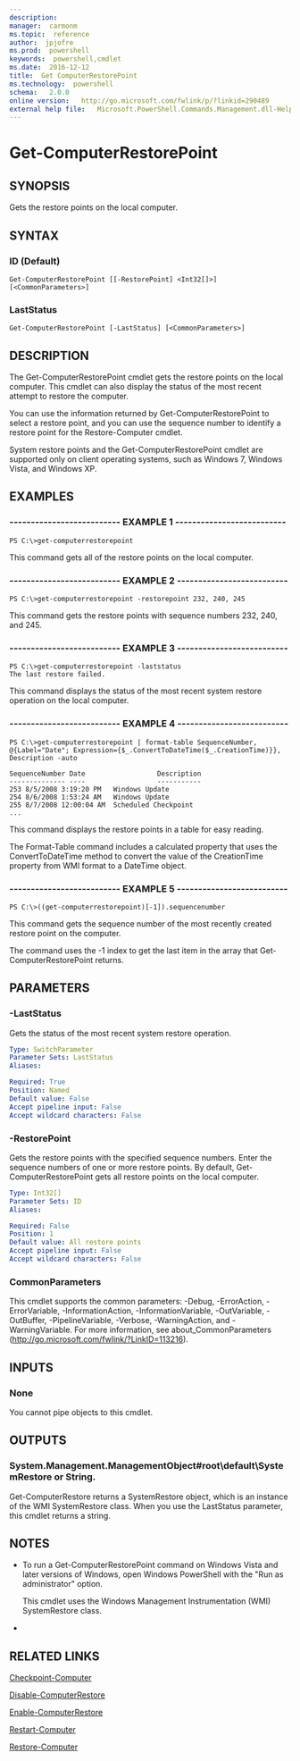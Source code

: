 ```yaml
---
description:  
manager:  carmonm
ms.topic:  reference
author:  jpjofre
ms.prod:  powershell
keywords:  powershell,cmdlet
ms.date:  2016-12-12
title:  Get ComputerRestorePoint
ms.technology:  powershell
schema:   2.0.0
online version:   http://go.microsoft.com/fwlink/p/?linkid=290489
external help file:   Microsoft.PowerShell.Commands.Management.dll-Help.xml
---
```



# Get-ComputerRestorePoint

## SYNOPSIS
Gets the restore points on the local computer.

## SYNTAX

### ID (Default)
```
Get-ComputerRestorePoint [[-RestorePoint] <Int32[]>] [<CommonParameters>]
```

### LastStatus
```
Get-ComputerRestorePoint [-LastStatus] [<CommonParameters>]
```

## DESCRIPTION
The Get-ComputerRestorePoint cmdlet gets the restore points on the local computer.
This cmdlet can also display the status of the most recent attempt to restore the computer.

You can use the information returned by Get-ComputerRestorePoint to select a restore point, and you can use the sequence number to identify a restore point for the Restore-Computer cmdlet.

System restore points and the Get-ComputerRestorePoint cmdlet are supported only on client operating systems, such as Windows 7, Windows Vista, and Windows XP.

## EXAMPLES

### -------------------------- EXAMPLE 1 --------------------------
```
PS C:\>get-computerrestorepoint
```

This command gets all of the restore points on the local computer.

### -------------------------- EXAMPLE 2 --------------------------
```
PS C:\>get-computerrestorepoint -restorepoint 232, 240, 245
```

This command gets the restore points with sequence numbers 232, 240, and 245.

### -------------------------- EXAMPLE 3 --------------------------
```
PS C:\>get-computerrestorepoint -laststatus
The last restore failed.
```

This command displays the status of the most recent system restore operation on the local computer.

### -------------------------- EXAMPLE 4 --------------------------
```
PS C:\>get-computerrestorepoint | format-table SequenceNumber, @{Label="Date"; Expression={$_.ConvertToDateTime($_.CreationTime)}}, Description -auto

SequenceNumber Date                  Description
-------------- ----                  -----------
253 8/5/2008 3:19:20 PM   Windows Update
254 8/6/2008 1:53:24 AM   Windows Update
255 8/7/2008 12:00:04 AM  Scheduled Checkpoint
...
```

This command displays the restore points in a table for easy reading.

The Format-Table command includes a calculated property that uses the ConvertToDateTime method to convert the value of the CreationTime property from WMI format to a DateTime object.

### -------------------------- EXAMPLE 5 --------------------------
```
PS C:\>((get-computerrestorepoint)[-1]).sequencenumber
```

This command gets the sequence number of the most recently created restore point on the computer.

The command uses the -1 index to get the last item in the array that Get-ComputerRestorePoint returns.

## PARAMETERS

### -LastStatus
Gets the status of the most recent system restore operation.

```yaml
Type: SwitchParameter
Parameter Sets: LastStatus
Aliases: 

Required: True
Position: Named
Default value: False
Accept pipeline input: False
Accept wildcard characters: False
```

### -RestorePoint
Gets the restore points with the specified sequence numbers.
Enter the sequence numbers of one or more restore points.
By default, Get-ComputerRestorePoint gets all restore points on the local computer.

```yaml
Type: Int32[]
Parameter Sets: ID
Aliases: 

Required: False
Position: 1
Default value: All restore points
Accept pipeline input: False
Accept wildcard characters: False
```

### CommonParameters
This cmdlet supports the common parameters: -Debug, -ErrorAction, -ErrorVariable, -InformationAction, -InformationVariable, -OutVariable, -OutBuffer, -PipelineVariable, -Verbose, -WarningAction, and -WarningVariable. For more information, see about_CommonParameters (http://go.microsoft.com/fwlink/?LinkID=113216).

## INPUTS

### None
You cannot pipe objects to this cmdlet.

## OUTPUTS

### System.Management.ManagementObject#root\default\SystemRestore or String.
Get-ComputerRestore returns a SystemRestore object, which is an instance of the WMI SystemRestore class.
When you use the LastStatus parameter, this cmdlet returns a string.

## NOTES
* To run a Get-ComputerRestorePoint command on Windows Vista and later versions of Windows, open Windows PowerShell with the "Run as administrator" option.

  This cmdlet uses the Windows Management Instrumentation (WMI) SystemRestore class.

*

## RELATED LINKS

[Checkpoint-Computer](Checkpoint-Computer.md)

[Disable-ComputerRestore](Disable-ComputerRestore.md)

[Enable-ComputerRestore](Enable-ComputerRestore.md)

[Restart-Computer](Restart-Computer.md)

[Restore-Computer](Restore-Computer.md)

